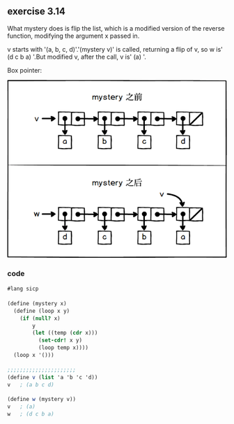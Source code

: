 ## exercise 3.14
 
What mystery does is flip the list, which is a modified version of the reverse function, modifying the argument x passed in.

v starts with '(a, b, c, d)'.'(mystery v)' is called, returning a flip of v, so w is' (d c b a) '.But modified v, after the call, v is' (a) '.

Box pointer:

![exercise_3_14](./exercise_3_14.png)

### code

``` Scheme
#lang sicp

(define (mystery x)
  (define (loop x y)
    (if (null? x)
        y
        (let ((temp (cdr x)))
          (set-cdr! x y)
          (loop temp x))))
  (loop x '()))

;;;;;;;;;;;;;;;;;;;;;;
(define v (list 'a 'b 'c 'd))
v   ; (a b c d)

(define w (mystery v))
v   ; (a)
w   ; (d c b a)
```
